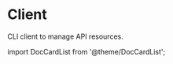 # Client

CLI client to manage API resources.

import DocCardList from '@theme/DocCardList';

<DocCardList />
